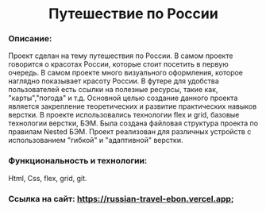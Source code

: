<h1 align="center">Путешествие по России</h1>

### Описание:

  Проект сделан на тему путешествия по России. В самом проекте говорится о красотах России, которые стоит посетить в первую очередь. В самом проекте много визуального оформления, которое наглядно показывает красоту России. В футере для удобства пользователей есть ссылки на полезные ресурсы, такие как, "карты","погода" и т.д.
  Основной целью создание данного проекта является закрепление теоретических и развитие практических навыков верстки. В проекте использовались технологии flex и grid, базовые технологии верстки, БЭМ. Была создана файловая структура проекта по правилам Nested БЭМ. Проект реализован для различных устройств с использованием "гибкой" и "адаптивной" верстки. 


### Функциональность и технологии: 

Html, Css, flex, grid, git.

### Ссылка на сайт: https://russian-travel-ebon.vercel.app;






